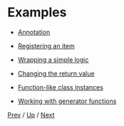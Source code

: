 # Examples

* [Annotation](1-annotate/README.md)

* [Registering an item](2-register/README.md)

* [Wrapping a simple logic](3-wrap-logic/README.md)

* [Changing the return value](4-return-value/README.md)

* [Function-like class instances](5-class/README.md)

* [Working with generator functions](6-generator/README.md)

[Prev](../3-staticmethod/README.md) /
[Up](../README.md) /
[Next](1-annotate/README.md)
